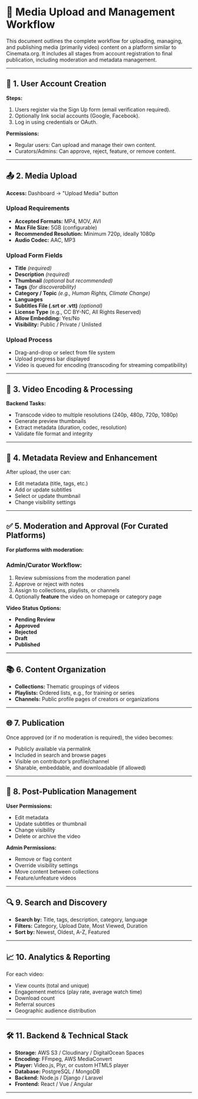 # 📄 Media Upload and Management Workflow

This document outlines the complete workflow for uploading, managing, and publishing media (primarily video) content on a platform similar to Cinemata.org. It includes all stages from account registration to final publication, including moderation and metadata management.

---

## 🧾 1. User Account Creation

**Steps:**
1. Users register via the Sign Up form (email verification required).
2. Optionally link social accounts (Google, Facebook).
3. Log in using credentials or OAuth.

**Permissions:**
- Regular users: Can upload and manage their own content.
- Curators/Admins: Can approve, reject, feature, or remove content.

---

## 📤 2. Media Upload

**Access:** Dashboard → "Upload Media" button

### Upload Requirements
- **Accepted Formats:** MP4, MOV, AVI
- **Max File Size:** 5GB (configurable)
- **Recommended Resolution:** Minimum 720p, ideally 1080p
- **Audio Codec:** AAC, MP3

### Upload Form Fields
- **Title** *(required)*
- **Description** *(required)*
- **Thumbnail** *(optional but recommended)*
- **Tags** *(for discoverability)*
- **Category / Topic** *(e.g., Human Rights, Climate Change)*
- **Languages**
- **Subtitles File (.srt or .vtt)** *(optional)*
- **License Type** (e.g., CC BY-NC, All Rights Reserved)
- **Allow Embedding:** Yes/No
- **Visibility:** Public / Private / Unlisted

### Upload Process
- Drag-and-drop or select from file system
- Upload progress bar displayed
- Video is queued for encoding (transcoding for streaming compatibility)

---

## 🧪 3. Video Encoding & Processing

**Backend Tasks:**
- Transcode video to multiple resolutions (240p, 480p, 720p, 1080p)
- Generate preview thumbnails
- Extract metadata (duration, codec, resolution)
- Validate file format and integrity

---

## 📝 4. Metadata Review and Enhancement

After upload, the user can:
- Edit metadata (title, tags, etc.)
- Add or update subtitles
- Select or update thumbnail
- Change visibility settings

---

## ✅ 5. Moderation and Approval (For Curated Platforms)

**For platforms with moderation:**

### Admin/Curator Workflow:
1. Review submissions from the moderation panel
2. Approve or reject with notes
3. Assign to collections, playlists, or channels
4. Optionally **feature** the video on homepage or category page

**Video Status Options:**
- **Pending Review**
- **Approved**
- **Rejected**
- **Draft**
- **Published**

---

## 📚 6. Content Organization

- **Collections:** Thematic groupings of videos
- **Playlists:** Ordered lists, e.g., for training or series
- **Channels:** Public profile pages of creators or organizations

---

## 🌐 7. Publication

Once approved (or if no moderation is required), the video becomes:
- Publicly available via permalink
- Included in search and browse pages
- Visible on contributor’s profile/channel
- Sharable, embeddable, and downloadable (if allowed)

---

## 🔧 8. Post-Publication Management

**User Permissions:**
- Edit metadata
- Update subtitles or thumbnail
- Change visibility
- Delete or archive the video

**Admin Permissions:**
- Remove or flag content
- Override visibility settings
- Move content between collections
- Feature/unfeature videos

---

## 🔍 9. Search and Discovery

- **Search by:** Title, tags, description, category, language
- **Filters:** Category, Upload Date, Most Viewed, Duration
- **Sort by:** Newest, Oldest, A-Z, Featured

---

## 📈 10. Analytics & Reporting

For each video:
- View counts (total and unique)
- Engagement metrics (play rate, average watch time)
- Download count
- Referral sources
- Geographic audience distribution

---

## 🛠️ 11. Backend & Technical Stack 

- **Storage:** AWS S3 / Cloudinary / DigitalOcean Spaces
- **Encoding:** FFmpeg, AWS MediaConvert
- **Player:** Video.js, Plyr, or custom HTML5 player
- **Database:** PostgreSQL / MongoDB
- **Backend:** Node.js / Django / Laravel
- **Frontend:** React / Vue / Angular

---
